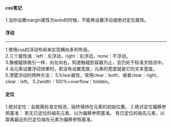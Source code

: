 #### css笔记
1.当你设置margin属性为auto的时候，不能再设置浮动或绝对定位属性。<br />

#### 浮动
------------------------
1.使用css的浮动布局来实现横向多列布局。<br />
2.三个属性值：left：左浮动，right：右浮动，none：不浮动。<br />
3.像被磁铁吸引一样，向左向右，知道触碰到容器为止，且仍处于标准文档流中。<br />
4.当元素设置浮动效果时，若没有设置宽度，元素的宽度就是它的文本宽度。<br />
5.清楚浮动的两种方法：
5.1clear属性，常用clear：both，或者clear：right，clear：left。
5.2width：100%+overflow：hidden。

#### 定位
1.绝对定位：会脱离标准文档流，始终保持在元素的初始位置。
2.绝对定位偏移参照基准：
若无已定位的祖先元素，以<html>为偏移参照基准。
有已定位的祖先元素，以距离最近的已定位祖先元素为偏移参照基准。
